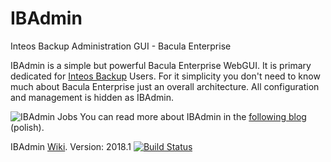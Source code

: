 # IBAdmin
Inteos Backup Administration GUI - Bacula Enterprise

IBAdmin is a simple but powerful Bacula Enterprise WebGUI. It is primary dedicated for [Inteos Backup](http://inteosbackup.pl/) Users. For it simplicity you don't need to know much about Bacula Enterprise just an overall architecture. All configuration and management is hidden as IBAdmin.

![IBAdmin Jobs](http://bacula.com.pl/images/ibadmin/ibadmin2.png)
You can read more about IBAdmin in the [following blog](http://bacula.com.pl/category/software/ibadmin) (polish).

IBAdmin [Wiki](https://github.com/inteos/IBAdmin/wiki).
Version: 2018.1 [![Build Status](https://travis-ci.org/inteos/IBAdmin.svg?branch=master)](https://travis-ci.org/inteos/IBAdmin)
